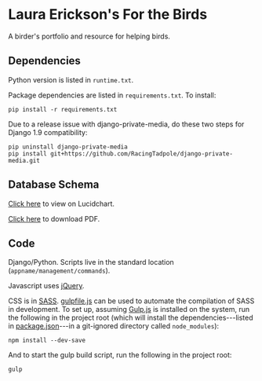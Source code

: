 # Laura Erickson's For the Birds

A birder's portfolio and resource for helping birds.


## Dependencies

Python version is listed in `runtime.txt`.

Package dependencies are listed in `requirements.txt`.
To install:
```
pip install -r requirements.txt
```

Due to a release issue with django-private-media, do these two steps for
Django 1.9 compatibility:
```
pip uninstall django-private-media
pip install git+https://github.com/RacingTadpole/django-private-media.git
```


## Database Schema

[Click here](https://www.lucidchart.com/documents/view/a75393ca-f3ce-45e0-8658-e901ae2e41a0)
to view on Lucidchart.

[Click here](https://www.lucidchart.com/publicSegments/view/a3c5059c-139e-40a8-ad5c-bdfdad791a14/image.pdf)
to download PDF.


## Code

Django/Python. Scripts live in the standard location
(`appname/management/commands`).

Javascript uses [jQuery](http://jquery.com/).

CSS is in [SASS](http://sass-lang.com/).
[gulpfile.js](gulpfile.js) can be used to automate the compilation of
SASS in development.
To set up, assuming [Gulp.js](http://gulpjs.com/) is installed on the
system, run the following in the project root (which will install the
dependencies---listed in [package.json](package.json)---in a git-ignored
directory called `node_modules`):
```
npm install --dev-save
```

And to start the gulp build script, run the following in the project root:
```
gulp
```

